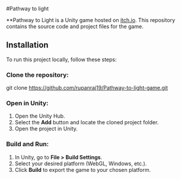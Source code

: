 #Pathway to light

**Pathway to Light is a Unity game hosted on [itch.io](itch.io/game/edit/2930899). This repository contains the source code and project files for the game.

## Installation

To run this project locally, follow these steps:

### Clone the repository:

git clone https://github.com/rupanraj19/Pathway-to-light-game.git

### Open in Unity:

1. Open the Unity Hub.
2. Select the **Add** button and locate the cloned project folder.
3. Open the project in Unity.

### Build and Run:

1. In Unity, go to **File > Build Settings**.
2. Select your desired platform (WebGL, Windows, etc.).
3. Click **Build** to export the game to your chosen platform.
